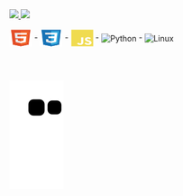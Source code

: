 <div>

  <a href="https://github.com/joaogriquena">
        
   <a href="https://github.com/anuraghazra/github-readme-stats">
    <img height="200em" src="https://github-readme-stats.vercel.app/api?username=joaogriquena&show_icons=true&theme=radical"/>
   </a>
    
   <a href="https://github.com/anuraghazra/convoychat">
    <img height="200em" src="https://github-readme-stats.vercel.app/api/top-langs/?username=joaogriquena&layout=compact&theme=radical"/>
   </a>
     
</div>
  	

<div style="display: inline_block"><br>
  <img align="center" alt="HTML" height="30" width="40" src="https://raw.githubusercontent.com/devicons/devicon/master/icons/html5/html5-original.svg"> -
  <img align="center" alt="CSS" height="30" width="40" src="https://raw.githubusercontent.com/devicons/devicon/master/icons/css3/css3-original.svg"> -
  <img align="center" alt="Js" height="30" width="40" src="https://raw.githubusercontent.com/devicons/devicon/master/icons/javascript/javascript-plain.svg"> -
  <img align="center" alt="Python" height="30" width="40" src="https://cdn.jsdelivr.net/gh/devicons/devicon/icons/python/python-original.svg"> -
  <img align="center" alt="Linux" height="30" width="40" src="https://cdn.jsdelivr.net/gh/devicons/devicon/icons/linux/linux-original.svg">
</div>
  
  ##
 
 <br>
  
  ![Snake animation](https://github.com/joaogriquena/joaogriquena/blob/output/github-contribution-grid-snake.svg)

</div>
